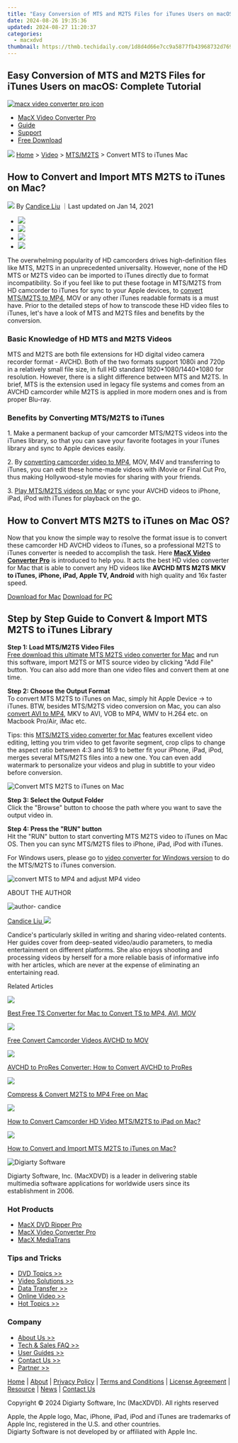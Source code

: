 ```yaml
---
title: "Easy Conversion of MTS and M2TS Files for iTunes Users on macOS: Complete Tutorial"
date: 2024-08-26 19:35:36
updated: 2024-08-27 11:20:37
categories:
  - macxdvd
thumbnail: https://thmb.techidaily.com/1d8d4d66e7cc9a5877fb43968732d769c13ca22c34daec24e1d24e09cc0c1b30.jpg
---
```


## Easy Conversion of MTS and M2TS Files for iTunes Users on macOS: Complete Tutorial

[![macx video converter pro icon](https://www.macxdvd.com/mac-dvd-video-converter-how-to/../image-style/new-seo/icon11.png)](https://tools.techidaily.com/macxdvd/products/)

* [MacX Video Converter Pro](https://tools.techidaily.com/macxdvd/products/)
* [Guide](https://tools.techidaily.com/macxdvd/products/)
* [Support](https://tools.techidaily.com/macxdvd/products/)
* [Free Download](https://tools.techidaily.com/macxdvd/products/)



![](https://www.macxdvd.com/mac-dvd-video-converter-how-to/../image-style/new-seo/icon7.png) [Home](https://tools.techidaily.com/macxdvd/products/) \> [Video](https://tools.techidaily.com/macxdvd/products/) \> [MTS/M2TS](https://tools.techidaily.com/macxdvd/products/) \> Convert MTS to iTunes Mac

## How to Convert and Import MTS M2TS to iTunes on Mac?



![](https://www.macxdvd.com/mac-dvd-video-converter-how-to/../image-style/new-seo/icon6.png) By [Candice Liu](https://tools.techidaily.com/macxdvd/products/) ｜Last updated on Jan 14, 2021

* [![](https://www.macxdvd.com/mac-dvd-video-converter-how-to/../image-style/new-seo/share-fa.jpg)](https://www.facebook.com/sharer/sharer.php?u=https://www.macxdvd.com/mac-dvd-video-converter-how-to/convert-mts-m2ts-to-itunes-on-mac.htm)
* [![](https://www.macxdvd.com/mac-dvd-video-converter-how-to/../image-style/new-seo/share-tw.jpg)](https://twitter.com/intent/tweet?url=https://www.macxdvd.com/mac-dvd-video-converter-how-to/convert-mts-m2ts-to-itunes-on-mac.htm&text=)
* [![](https://www.macxdvd.com/mac-dvd-video-converter-how-to/../image-style/new-seo/share-go.jpg)](https://pinterest.com/pin/create/button/?url=https://www.macxdvd.com/mac-dvd-video-converter-how-to/convert-mts-m2ts-to-itunes-on-mac.htm&media=&description=)
* [![](https://www.macxdvd.com/mac-dvd-video-converter-how-to/../image-style/new-seo/share-in.jpg)](https://www.linkedin.com/shareArticle?mini=true&url=https://www.macxdvd.com/mac-dvd-video-converter-how-to/convert-mts-m2ts-to-itunes-on-mac.htm&title=&summary=&source=)

The overwhelming popularity of HD camcorders drives high-definition files like MTS, M2TS in an unprecedented universality. However, none of the HD MTS or M2TS video can be imported to iTunes directly due to format incompatibility. So if you feel like to put these footage in MTS/M2TS from HD camcorder to iTunes for sync to your Apple devices, to [convert MTS/M2TS to MP4](https://tools.techidaily.com/macxdvd/products/), MOV or any other iTunes readable formats is a must have. Prior to the detailed steps of how to transcode these HD video files to iTunes, let's have a look of MTS and M2TS files and benefits by the conversion. 

### Basic Knowledge of HD MTS and M2TS Videos 

MTS and M2TS are both file extensions for HD digital video camera recorder format - AVCHD. Both of the two formats support 1080i and 720p in a relatively small file size, in full HD standard 1920\*1080/1440\*1080 for resolution. However, there is a slight difference between MTS and M2TS. In brief, MTS is the extension used in legacy file systems and comes from an AVCHD camcorder while M2TS is applied in more modern ones and is from proper Blu-ray. 

### Benefits by Converting MTS/M2TS to iTunes 

 1\. Make a permanent backup of your camcorder MTS/M2TS videos into the iTunes library, so that you can save your favorite footages in your iTunes library and sync to Apple devices easily. 

2\. By [converting camcorder video to MP4](https://tools.techidaily.com/macxdvd/products/), MOV, M4V and transferring to iTunes, you can edit these home-made videos with iMovie or Final Cut Pro, thus making Hollywood-style movies for sharing with your friends. 

3\. [Play MTS/M2TS videos on Mac](https://tools.techidaily.com/macxdvd/products/) or sync your AVCHD videos to iPhone, iPad, iPod with iTunes for playback on the go. 

## How to Convert MTS M2TS to iTunes on Mac OS?

Now that you know the simple way to resolve the format issue is to convert these camcorder HD AVCHD videos to iTunes, so a professional M2TS to iTunes converter is needed to accomplish the task. Here [**MacX Video Converter Pro**](https://tools.techidaily.com/macxdvd/products/) is introduced to help you. It acts the best HD video converter for Mac that is able to convert any HD videos like **AVCHD MTS M2TS MKV to iTunes, iPhone, iPad, Apple TV, Android** with high quality and 16x faster speed. 

[Download for Mac](https://tools.techidaily.com/macxdvd/products/) [Download for PC](https://tools.techidaily.com/macxdvd/products/) 

## Step by Step Guide to Convert & Import MTS M2TS to iTunes Library

**Step 1: Load MTS/M2TS Video Files**  
[Free download this ultimate MTS M2TS video converter for Mac](https://tools.techidaily.com/macxdvd/products/) and run this software, import M2TS or MTS source video by clicking "Add File" button. You can also add more than one video files and convert them at one time. 

**Step 2: Choose the Output Format**  
 To convert MTS M2TS to iTunes on Mac, simply hit Apple Device -> to iTunes. BTW, besides MTS/M2TS video conversion on Mac, you can also [convert AVI to MP4](https://tools.techidaily.com/macxdvd/products/), MKV to AVI, VOB to MP4, WMV to H.264 etc. on Macbook Pro/Air, iMac etc.

Tips: this [MTS/M2TS video converter for Mac](https://tools.techidaily.com/macxdvd/products/) features excellent video editing, letting you trim video to get favorite segment, crop clips to change the aspect ratio between 4:3 and 16:9 to better fit your iPhone, iPad, iPod, merges several MTS/M2TS files into a new one. You can even add watermark to personalize your videos and plug in subtitle to your video before conversion. 

![Convert MTS M2TS to iTunes on Mac](https://www.macxdvd.com/mac-dvd-video-converter-how-to/article-image/mvcfe-4-steps.jpg) 

**Step 3: Select the Output Folder**  
Click the "Browse" button to choose the path where you want to save the output video in. 

**Step 4: Press the "RUN" button**  
 Hit the "RUN" button to start converting MTS M2TS video to iTunes on Mac OS. Then you can sync MTS/M2TS files to iPhone, iPad, iPod with iTunes. 

For Windows users, please go to [video converter for Windows version](https://tools.techidaily.com/macxdvd/products/) to do the MTS/M2TS to iTunes conversion.

![convert MTS to MP4 and adjust MP4 video](https://www.macxdvd.com/mac-dvd-video-converter-how-to/article-image/mvcfe-crop.jpg) 

ABOUT THE AUTHOR

![author- candice](https://www.macxdvd.com/mac-dvd-video-converter-how-to/../image-style/new-seo/candice.png) 

[Candice Liu ![](https://www.macxdvd.com/mac-dvd-video-converter-how-to/../image-style/new-seo/share-in1.jpg)](https://www.linkedin.com/in/candice-liu-444483a3/) 

Candice's particularly skilled in writing and sharing video-related contents. Her guides cover from deep-seated video/audio parameters, to media entertainment on different platforms. She also enjoys shooting and processing videos by herself for a more reliable basis of informative info with her articles, which are never at the expense of eliminating an entertaining read.



Related Articles

![](https://www.macxdvd.com/mac-dvd-video-converter-how-to/../image-style/new-seo/pic7.jpg)

[Best Free TS Converter for Mac to Convert TS to MP4, AVI, MOV](https://tools.techidaily.com/macxdvd/products/) 

![](https://www.macxdvd.com/mac-dvd-video-converter-how-to/../image-style/new-seo/pic6.jpg)

[Free Convert Camcorder Videos AVCHD to MOV](https://tools.techidaily.com/macxdvd/products/) 

![](https://www.macxdvd.com/mac-dvd-video-converter-how-to/../image-style/new-seo/pic5.jpg)

[AVCHD to ProRes Converter: How to Convert AVCHD to ProRes](https://tools.techidaily.com/macxdvd/products/) 

![](https://www.macxdvd.com/mac-dvd-video-converter-how-to/../image-style/new-seo/pic4.jpg)

[Compress & Convert M2TS to MP4 Free on Mac](https://tools.techidaily.com/macxdvd/products/) 

![](https://www.macxdvd.com/mac-dvd-video-converter-how-to/../image-style/new-seo/pic3.jpg)

[How to Convert Camcorder HD Video MTS/M2TS to iPad on Mac?](https://tools.techidaily.com/macxdvd/products/) 

![](https://www.macxdvd.com/mac-dvd-video-converter-how-to/../image-style/new-seo/pic2.jpg)

[How to Convert and Import MTS M2TS to iTunes on Mac?](https://tools.techidaily.com/macxdvd/products/) 



![Digiarty Software](https://www.macxdvd.com/mac-dvd-video-converter-how-to/../icon/logo.png) 

Digiarty Software, Inc. (MacXDVD) is a leader in delivering stable multimedia software applications for worldwide users since its establishment in 2006.

### Hot Products

* [MacX DVD Ripper Pro](https://tools.techidaily.com/macxdvd/products/)
* [MacX Video Converter Pro](https://tools.techidaily.com/macxdvd/products/)
* [MacX MediaTrans](https://tools.techidaily.com/macxdvd/products/)

### Tips and Tricks

* [DVD Topics >>](https://tools.techidaily.com/macxdvd/products/)
* [Video Solutions >>](https://tools.techidaily.com/macxdvd/products/)
* [Data Transfer >>](https://tools.techidaily.com/macxdvd/products/)
* [Online Video >>](https://tools.techidaily.com/macxdvd/products/)
* [Hot Topics >>](https://tools.techidaily.com/macxdvd/products/)

### Company

* [About Us >>](https://tools.techidaily.com/macxdvd/products/)
* [Tech & Sales FAQ >>](https://tools.techidaily.com/macxdvd/products/)
* [User Guides >>](https://tools.techidaily.com/macxdvd/products/)
* [Contact Us >>](https://tools.techidaily.com/macxdvd/products/)
* [Partner >>](https://tools.techidaily.com/macxdvd/products/)



[Home](https://tools.techidaily.com/macxdvd/products/) | [About](https://tools.techidaily.com/macxdvd/products/) | [Privacy Policy](https://tools.techidaily.com/macxdvd/products/) | [Terms and Conditions](https://tools.techidaily.com/macxdvd/products/) | [License Agreement](https://tools.techidaily.com/macxdvd/products/) | [Resource](https://tools.techidaily.com/macxdvd/products/) | [News](https://tools.techidaily.com/macxdvd/products/) | [Contact Us](https://tools.techidaily.com/macxdvd/products/)

Copyright © 2024 Digiarty Software, Inc (MacXDVD). All rights reserved

Apple, the Apple logo, Mac, iPhone, iPad, iPod and iTunes are trademarks of Apple Inc, registered in the U.S. and other countries.  
Digiarty Software is not developed by or affiliated with Apple Inc.

<ins class="adsbygoogle"
     style="display:block"
     data-ad-format="autorelaxed"
     data-ad-client="ca-pub-7571918770474297"
     data-ad-slot="1223367746"></ins>



<ins class="adsbygoogle"
     style="display:block"
     data-ad-client="ca-pub-7571918770474297"
     data-ad-slot="8358498916"
     data-ad-format="auto"
     data-full-width-responsive="true"></ins>
